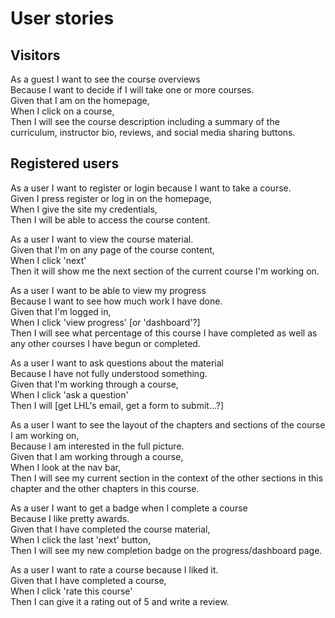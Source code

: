 # User stories

## Visitors

As a guest I want to see the course overviews  
Because I want to decide if I will take one or more courses.  
Given that I am on the homepage,  
When I click on a course,  
Then I will see the course description including a summary of the curriculum, instructor bio, reviews, and social media sharing buttons.

## Registered users

As a user I want to register or login because I want to take a course.  
Given I press register or log in on the homepage,  
When I give the site my credentials,  
Then I will be able to access the course content.  

As a user I want to view the course material.  
Given that I'm on any page of the course content,  
When I click 'next'  
Then it will show me the next section of the current course I'm working on.  

As a user I want to be able to view my progress  
Because I want to see how much work I have done.  
Given that I'm logged in,  
When I click 'view progress' [or 'dashboard'?]  
Then I will see what percentage of this course I have completed as well as any other courses I have begun or completed.  

As a user I want to ask questions about the material  
Because I have not fully understood something.  
Given that I'm working through a course,  
When I click 'ask a question'  
Then I will [get LHL's email, get a form to submit...?]

As a user I want to see the layout of the chapters and sections of the course I am working on,  
Because I am interested in the full picture.  
Given that I am working through a course,  
When I look at the nav bar,  
Then I will see my current section in the context of the other sections in this chapter and the other chapters in this course.  

As a user I want to get a badge when I complete a course  
Because I like pretty awards.  
Given that I have completed the course material,  
When I click the last 'next' button,  
Then I will see my new completion badge on the progress/dashboard page.

As a user I want to rate a course because I liked it.  
Given that I have completed a course,  
When I click 'rate this course'  
Then I can give it a rating out of 5 and write a review.
